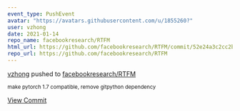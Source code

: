 ```yaml
---
event_type: PushEvent
avatar: "https://avatars.githubusercontent.com/u/1855260?"
user: vzhong
date: 2021-01-14
repo_name: facebookresearch/RTFM
html_url: https://github.com/facebookresearch/RTFM/commit/52e24a3c2cc2bd4e8341f5ca1ec323bf13a0156f
repo_url: https://github.com/facebookresearch/RTFM
---
```


<a href='https://github.com/vzhong' target='_blank'>vzhong</a> pushed to <a href='https://github.com/facebookresearch/RTFM' target='_blank'>facebookresearch/RTFM</a>

<small>make pytorch 1.7 compatible, remove gitpython dependency</small>

<a href='https://github.com/facebookresearch/RTFM/commit/52e24a3c2cc2bd4e8341f5ca1ec323bf13a0156f' target='_blank'>View Commit</a>